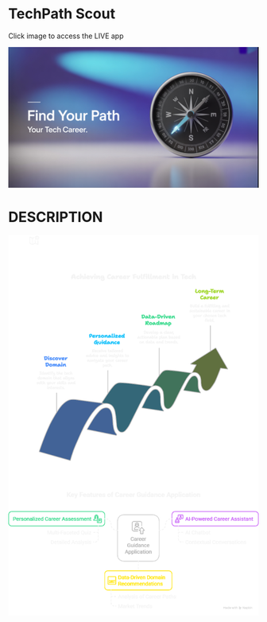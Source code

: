 # TechPath Scout


Click image to access the LIVE app

[![npakin_doc](/napkin/t1.png)](https://techpath-scout.vercel.app/)



# DESCRIPTION

![thumbnail](/napkin/TechPath%20Scout%20-%20visual%20selection.png)



